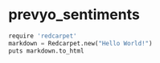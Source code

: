 # prevyo_sentiments

```python
require 'redcarpet'
markdown = Redcarpet.new("Hello World!")
puts markdown.to_html
```
